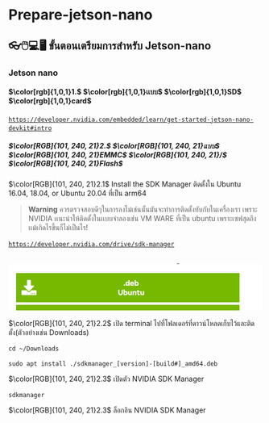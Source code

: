 # Prepare-jetson-nano
## 👓🖱️💻🖥️ ขั้นตอนเตรียมการสำหรับ Jetson-nano
### Jetson nano
#### $\color[rgb]{1,0,1}1.$ $\color[rgb]{1,0,1}เเบบ$ $\color[rgb]{1,0,1}SD$ $\color[rgb]{1,0,1}card$
<code>https://developer.nvidia.com/embedded/learn/get-started-jetson-nano-devkit#intro</code>
##### $\color[RGB]{101, 240, 21}2.$ $\color[RGB]{101, 240, 21}แบบ$ $\color[RGB]{101, 240, 21}EMMC$ $\color[RGB]{101, 240, 21}/$ $\color[RGB]{101, 240, 21}Flash$
<p>$\color[RGB]{101, 240, 21}2.1$ Install the SDK Manager ติดตั้งใน Ubuntu 16.04, 18.04, or Ubuntu 20.04 ที่เป็น arm64</p>

> **Warning**
> ควรตรวจสอบดีๆในการลงไม่เช่นนั้นมันจะทำการติดตั้งทับกับในเครื่องเรา เพราะ NVIDIA เเนะนำให้ติดตั้งในเเบบจำลองเช่น VM WARE ที่เป็น ubuntu เพราะเซฟสุดถึงเเม้เกิดไรขึ้นก็ไม่เป็นไร!

<a href="https://developer.nvidia.com/drive/sdk-manager"><code>https://developer.nvidia.com/drive/sdk-manager</code></a>
<br><br>
<p align="center">
  <img src="img/1.png" />
</p>
<p>$\color[RGB]{101, 240, 21}2.2$ เปิด terminal ไปที่โฟลเดอร์ที่ดาวน์โหลดเก็บไว้และติดตั้ง(ตัวอย่างเช่น Downloads)</p>

```
cd ~/Downloads
```
```
sudo apt install ./sdkmanager_[version]-[build#]_amd64.deb
```
<p>$\color[RGB]{101, 240, 21}2.3$ เปิดตัว NVIDIA SDK Manager </p>
  
```
sdkmanager
```
<p>$\color[RGB]{101, 240, 21}2.3$ ล็อกอิน NVIDIA SDK Manager</p>
